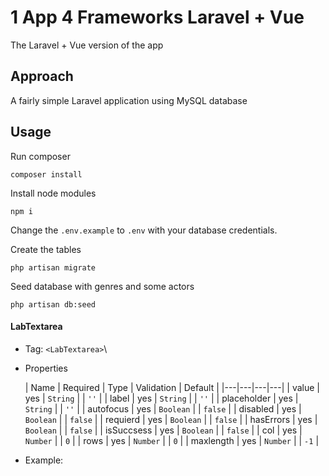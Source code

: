# 1 App 4 Frameworks Laravel + Vue
The Laravel + Vue version of the app

## Approach
A fairly simple Laravel application using MySQL database

## Usage
Run composer

```
composer install
```

Install node modules

```
npm i
```

Change the `.env.example` to `.env` with your database credentials.

Create the tables

```
php artisan migrate
```

Seed database with genres and some actors

```
php artisan db:seed
```

#### LabTextarea
- Tag: `<LabTextarea>`\
- Properties

	| Name | Required | Type | Validation | Default |
	|---|---|---|---|
	| value | yes | `String` |  | `''` |
	| label | yes | `String` |  | `''` |
	| placeholder | yes | `String` |  | `''` |
	| autofocus | yes | `Boolean` |  | `false` |
	| disabled | yes | `Boolean` |  | `false` |
	| requierd  | yes | `Boolean` |  | `false` |
	| hasErrors | yes | `Boolean` |  | `false` |
	| isSuccsess | yes | `Boolean` |  | `false` |
	| col | yes | `Number` |  | `0` |
	| rows | yes | `Number` |  | `0` |
	| maxlength | yes | `Number` |  | `-1` |

- Example:
